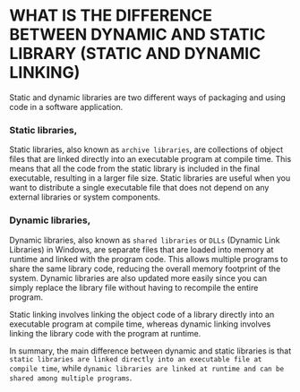 # WHAT IS THE DIFFERENCE BETWEEN DYNAMIC AND STATIC LIBRARY (STATIC AND DYNAMIC LINKING)

Static and dynamic libraries are two different ways of packaging and using code in a software application.

### Static libraries,

Static libraries, also known as `archive libraries`, are collections of object files that are linked directly into an executable program at compile time. This means that all the code from the static library is included in the final executable, resulting in a larger file size. Static libraries are useful when you want to distribute a single executable file that does not depend on any external libraries or system components.

### Dynamic libraries,

Dynamic libraries, also known as `shared libraries` or `DLLs` (Dynamic Link Libraries) in Windows, are separate files that are loaded into memory at runtime and linked with the program code. This allows multiple programs to share the same library code, reducing the overall memory footprint of the system. Dynamic libraries are also updated more easily since you can simply replace the library file without having to recompile the entire program.

Static linking involves linking the object code of a library directly into an executable program at compile time, whereas dynamic linking involves linking the library code with the program at runtime.

In summary, the main difference between dynamic and static libraries is that `static libraries are linked directly into an executable file at compile time`, while `dynamic libraries are linked at runtime and can be shared among multiple programs`.
